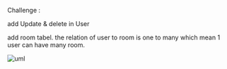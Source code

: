 Challenge :

add Update & delete in User 

add room tabel.
the relation of user to room is one to many which mean 1 user can have many room.

![uml](docs/erd.png)
